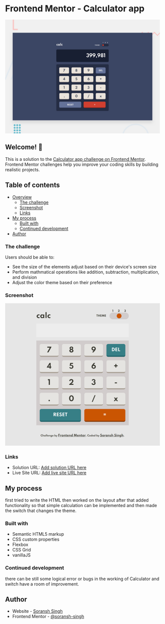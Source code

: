 # Frontend Mentor - Calculator app

![Design preview for the Calculator app coding challenge](./design/desktop-preview.jpg)

## Welcome! 👋

This is a solution to the [Calculator app challenge on Frontend Mentor](https://www.frontendmentor.io/challenges/calculator-app-9lteq5N29). Frontend Mentor challenges help you improve your coding skills by building realistic projects.

## Table of contents
- [Overview](#overview)
  - [The challenge](#the-challenge)
  - [Screenshot](#screenshot)
  - [Links](#links)
- [My process](#my-process)
  - [Built with](#built-with)
  - [Continued development](#continued-development)
- [Author](#author)

### The challenge
Users should be able to:

- See the size of the elements adjust based on their device's screen size
- Perform mathmatical operations like addition, subtraction, multiplication, and division
- Adjust the color theme based on their preference


### Screenshot

![](./screenshot.png)

### Links

- Solution URL: [Add solution URL here](https://www.frontendmentor.io/solutions/calculator-app-using-css-grid-vanilla-js-4AA4Af9IC)
- Live Site URL: [Add live site URL here](https://calculator-app-tau.vercel.app/)

## My process
first tried to write the HTML then worked on the layout after that added functionality so that simple calculation can be implemented and then made the switch that changes the theme.

### Built with

- Semantic HTML5 markup
- CSS custom properties
- Flexbox
- CSS Grid
- vanillaJS

### Continued development

there can be still some logical error or bugs in the working of Calculator and switch have a room of improvement.

## Author

- Website - [Soransh Singh](https://soransh-singh.github.io/)
- Frontend Mentor - [@soransh-singh](https://www.frontendmentor.io/profile/soransh-singh)
